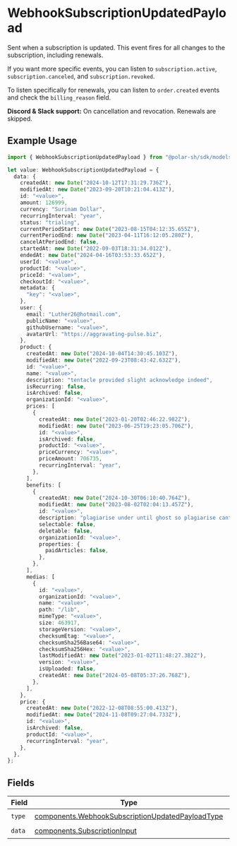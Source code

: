 # WebhookSubscriptionUpdatedPayload

Sent when a subscription is updated. This event fires for all changes to the subscription, including renewals.

If you want more specific events, you can listen to `subscription.active`, `subscription.canceled`, and `subscription.revoked`.

To listen specifically for renewals, you can listen to `order.created` events and check the `billing_reason` field.

**Discord & Slack support:** On cancellation and revocation. Renewals are skipped.

## Example Usage

```typescript
import { WebhookSubscriptionUpdatedPayload } from "@polar-sh/sdk/models/components";

let value: WebhookSubscriptionUpdatedPayload = {
  data: {
    createdAt: new Date("2024-10-12T17:31:29.736Z"),
    modifiedAt: new Date("2023-09-20T10:21:04.413Z"),
    id: "<value>",
    amount: 126999,
    currency: "Surinam Dollar",
    recurringInterval: "year",
    status: "trialing",
    currentPeriodStart: new Date("2023-08-15T04:12:35.655Z"),
    currentPeriodEnd: new Date("2023-04-11T16:12:05.280Z"),
    cancelAtPeriodEnd: false,
    startedAt: new Date("2022-09-03T18:31:34.012Z"),
    endedAt: new Date("2024-04-16T03:53:33.652Z"),
    userId: "<value>",
    productId: "<value>",
    priceId: "<value>",
    checkoutId: "<value>",
    metadata: {
      "key": "<value>",
    },
    user: {
      email: "Luther26@hotmail.com",
      publicName: "<value>",
      githubUsername: "<value>",
      avatarUrl: "https://aggravating-pulse.biz",
    },
    product: {
      createdAt: new Date("2024-10-04T14:30:45.103Z"),
      modifiedAt: new Date("2022-09-23T08:43:42.632Z"),
      id: "<value>",
      name: "<value>",
      description: "tentacle provided slight acknowledge indeed",
      isRecurring: false,
      isArchived: false,
      organizationId: "<value>",
      prices: [
        {
          createdAt: new Date("2023-01-20T02:46:22.982Z"),
          modifiedAt: new Date("2023-06-25T19:23:05.706Z"),
          id: "<value>",
          isArchived: false,
          productId: "<value>",
          priceCurrency: "<value>",
          priceAmount: 706735,
          recurringInterval: "year",
        },
      ],
      benefits: [
        {
          createdAt: new Date("2024-10-30T06:10:40.764Z"),
          modifiedAt: new Date("2023-08-02T02:04:13.457Z"),
          id: "<value>",
          description: "plagiarise under until ghost so plagiarise canter",
          selectable: false,
          deletable: false,
          organizationId: "<value>",
          properties: {
            paidArticles: false,
          },
        },
      ],
      medias: [
        {
          id: "<value>",
          organizationId: "<value>",
          name: "<value>",
          path: "/lib",
          mimeType: "<value>",
          size: 463917,
          storageVersion: "<value>",
          checksumEtag: "<value>",
          checksumSha256Base64: "<value>",
          checksumSha256Hex: "<value>",
          lastModifiedAt: new Date("2023-01-02T11:48:27.382Z"),
          version: "<value>",
          isUploaded: false,
          createdAt: new Date("2024-05-08T05:37:26.768Z"),
        },
      ],
    },
    price: {
      createdAt: new Date("2022-12-08T08:55:00.413Z"),
      modifiedAt: new Date("2024-11-08T09:27:04.733Z"),
      id: "<value>",
      isArchived: false,
      productId: "<value>",
      recurringInterval: "year",
    },
  },
};
```

## Fields

| Field                                                                                                                | Type                                                                                                                 | Required                                                                                                             | Description                                                                                                          |
| -------------------------------------------------------------------------------------------------------------------- | -------------------------------------------------------------------------------------------------------------------- | -------------------------------------------------------------------------------------------------------------------- | -------------------------------------------------------------------------------------------------------------------- |
| `type`                                                                                                               | [components.WebhookSubscriptionUpdatedPayloadType](../../models/components/webhooksubscriptionupdatedpayloadtype.md) | :heavy_check_mark:                                                                                                   | N/A                                                                                                                  |
| `data`                                                                                                               | [components.SubscriptionInput](../../models/components/subscriptioninput.md)                                         | :heavy_check_mark:                                                                                                   | N/A                                                                                                                  |